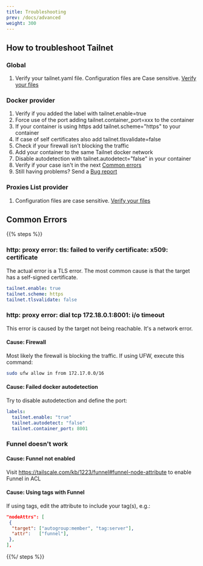 ```yaml
---
title: Troubleshooting
prev: /docs/advanced
weight: 300
---
```


## How to troubleshoot Tailnet

### Global

1. Verify your tailnet.yaml file. Configuration files are Case sensitive.
[Verify your files](../serverconfig/#sample-configuration-file)

### Docker provider

1. Verify if you added the label with tailnet.enable=true
2. Force use of the port adding tailnet.container_port=xxx to the container
3. If your container is using https add tailnet.scheme="https" to your container
4. If case of self certificates also add tailnet.tlsvalidate=false
5. Check if your firewall isn't blocking the traffic
6. Add your container to the same Tailnet docker network
7. Disable autodetection with tailnet.autodetect="false" in your container
8. Verify if your case isn't in the next [Common errors](#common-errors)
9. Still having problems? Send a [Bug report](https://github.com/sudosu404/gnx-cli/issues/new/choose)

### Proxies List provider

1. Configuration files are case sensitive. [Verify your files](../list/#proxy-list-file-options)

## Common Errors

{{% steps %}}

### http: proxy error: tls: failed to verify certificate: x509: certificate

The actual error is a TLS error. The most common cause is that the target has a
self-signed certificate.

```yaml
tailnet.enable: true
tailnet.scheme: https
tailnet.tlsvalidate: false
```

### http: proxy error: dial tcp 172.18.0.1:8001: i/o timeout

This error is caused by the target not being reachable. It's a network error.

#### Cause: Firewall

Most likely the firewall is blocking the traffic. If using UFW, execute this command:

```bash
sudo ufw allow in from 172.17.0.0/16
```

#### Cause: Failed docker autodetection

Try to disable autodetection and define the port:

```yaml
labels:
  tailnet.enable: "true"
  tailnet.autodetect: "false"
  tailnet.container_port: 8001
```

### Funnel doesn't work

#### Cause: Funnel not enabled

Visit <https://tailscale.com/kb/1223/funnel#funnel-node-attribute> to enable Funnel in ACL

#### Cause: Using tags with Funnel

If using tags, edit the attribute to include your tag(s), e.g.:

```json
"nodeAttrs": [
 {
  "target": ["autogroup:member", "tag:server"],
  "attr":   ["funnel"],
 },
],
```

{{%/ steps %}}
